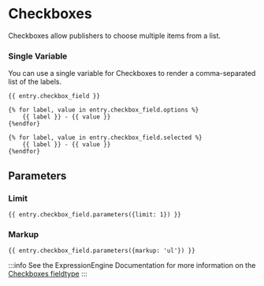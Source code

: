 # Checkboxes

Checkboxes allow publishers to choose multiple items from a list.

### Single Variable

You can use a single variable for Checkboxes to render a comma-separated list of the labels.

```twig
{{ entry.checkbox_field }}

{% for label, value in entry.checkbox_field.options %}
    {{ label }} - {{ value }}
{%endfor}

{% for label, value in entry.checkbox_field.selected %}
    {{ label }} - {{ value }}
{%endfor}
```

## Parameters

### Limit

```twig
{{ entry.checkbox_field.parameters({limit: 1}) }}
```

### Markup

```twig
{{ entry.checkbox_field.parameters({markup: 'ul'}) }}
```

:::info
See the ExpressionEngine Documentation for more information on the [Checkboxes fieldtype](https://docs.expressionengine.com/latest/fieldtypes/checkboxes.html)
:::